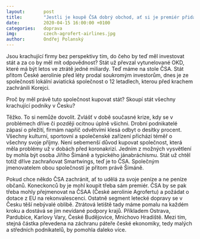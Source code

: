 ```yaml
---
layout:       post
title:        "Jestli je koupě ČSA dobrý obchod, ať si je premiér přidá do portfolia Agrofertu"
date:         2020-04-15 16:00:00 +0100
categories:   doprava
img:          czech-agrofert-airlines.jpg
author:       Ondřej Polanský
---
```

Jsou krachující firmy bez perspektivy tím, do čeho by teď měl investovat stát a za co by měl mít odpovědnost? Stát už převzal vytunelované OKD, které má být letos ve ztrátě jedné miliardy. Teď máme na stole ČSA. Stát přitom České aerolinie před léty prodal soukromým investorům, dnes je ze společnosti lokální aviatická společnost o 12 letadlech, kterou před krachem zachránili Korejci.

Proč by měl právě tuto společnost kupovat stát? Skoupí stát všechny krachující podniky v Česku?

<!--more-->

Těžko. To si nemůže dovolit. Zvlášť v době současné krize, kdy se v problémech dříve či později ocitnou úplně všichni. Drobní podnikatelé zápasí o přežití, firmám napříč odvětvími klesá odbyt o desítky procent. Všechny kulturní, sportovní a společenské zařízení přichází téměř o všechny svoje příjmy. Není sebemenší důvod kupovat společnost, která měla problémy už v dobách před koronakrizí. Jedním z možných vysvětlení by mohla být osoba Jiřího Šimáně a typického jánabráchismu. Stát už chtěl totiž dříve zachraňovat Smartwings, teď je to ČSA. Společným jmenovatelem obou společností je přitom právě Šimáně.

Pokud chce někdo ČSA zachránit, ať to udělá za svoje peníze a ne peníze občanů. Koneckonců by je mohl koupit třeba sám premiér. ČSA by se pak třeba mohly přejmenovat na ČSAA (České aerolinie Agrofertu) a požádat o dotace z EU na rekonvalescenci. Ostatně segment letecké dopravy se v Česku těší nebývalé oblibě. Ztrátová letiště tady máme pomalu na každém kroku a dostává se jim nevídané podpory krajů. Příkladem Ostrava, Pardubice, Karlovy Vary, České Budějovice, Mnichovo Hradiště. Mezi tím, stejná částka převedena na záchranu páteře české ekonomiky, tedy malých a středních podnikatelů, by pomohla daleko více.
